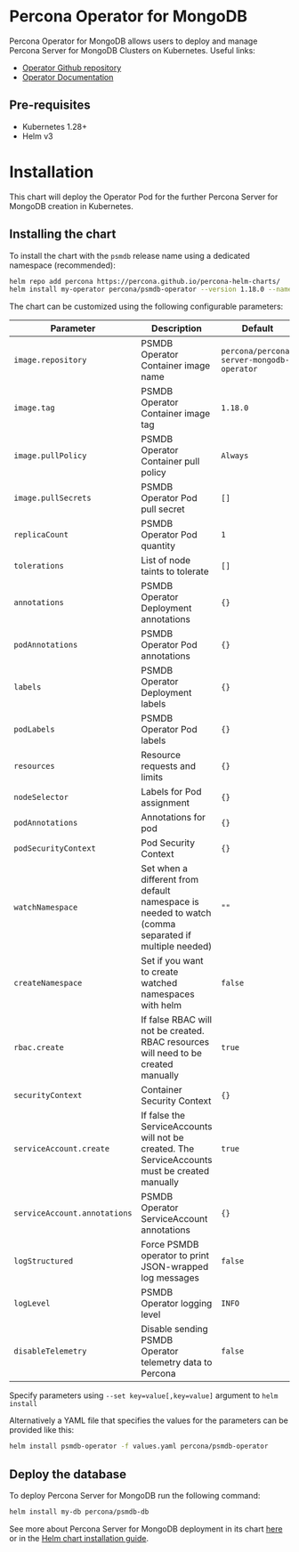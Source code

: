 # Percona Operator for MongoDB

Percona Operator for MongoDB allows users to deploy and manage Percona Server for MongoDB Clusters on Kubernetes.
Useful links:
- [Operator Github repository](https://github.com/percona/percona-server-mongodb-operator)
- [Operator Documentation](https://www.percona.com/doc/kubernetes-operator-for-psmongodb/index.html)

## Pre-requisites
* Kubernetes 1.28+
* Helm v3

# Installation

This chart will deploy the Operator Pod for the further Percona Server for MongoDB creation in Kubernetes.

## Installing the chart

To install the chart with the `psmdb` release name using a dedicated namespace (recommended):

```sh
helm repo add percona https://percona.github.io/percona-helm-charts/
helm install my-operator percona/psmdb-operator --version 1.18.0 --namespace my-namespace
```

The chart can be customized using the following configurable parameters:

| Parameter                    | Description                                                                                         | Default                                   |
| ---------------------------- | --------------------------------------------------------------------------------------------------- | ----------------------------------------- |
| `image.repository`           | PSMDB Operator Container image name                                                                 | `percona/percona-server-mongodb-operator` |
| `image.tag`                  | PSMDB Operator Container image tag                                                                  | `1.18.0`                                  |
| `image.pullPolicy`           | PSMDB Operator Container pull policy                                                                | `Always`                                  |
| `image.pullSecrets`          | PSMDB Operator Pod pull secret                                                                      | `[]`                                      |
| `replicaCount`               | PSMDB Operator Pod quantity                                                                         | `1`                                       |
| `tolerations`                | List of node taints to tolerate                                                                     | `[]`                                      |
| `annotations`                | PSMDB Operator Deployment annotations                                                               | `{}`                                      |
| `podAnnotations`             | PSMDB Operator Pod annotations                                                                      | `{}`                                      |
| `labels`                     | PSMDB Operator Deployment labels                                                                    | `{}`                                      |
| `podLabels`                  | PSMDB Operator Pod labels                                                                           | `{}`                                      |
| `resources`                  | Resource requests and limits                                                                        | `{}`                                      |
| `nodeSelector`               | Labels for Pod assignment                                                                           | `{}`                                      |
| `podAnnotations`             | Annotations for pod                                                                                 | `{}`                                      |
| `podSecurityContext`         | Pod Security Context                                                                                | `{}`                                      |
| `watchNamespace`             | Set when a different from default namespace is needed to watch (comma separated if multiple needed) | `""`                                      |
| `createNamespace`            | Set if you want to create watched namespaces with helm                                              | `false`                                   |
| `rbac.create`                | If false RBAC will not be created. RBAC resources will need to be created manually                  | `true`                                    |
| `securityContext`            | Container Security Context                                                                          | `{}`                                      |
| `serviceAccount.create`      | If false the ServiceAccounts will not be created. The ServiceAccounts must be created manually      | `true`                                    |
| `serviceAccount.annotations` | PSMDB Operator ServiceAccount annotations                                                           | `{}`                                      |
| `logStructured`              | Force PSMDB operator to print JSON-wrapped log messages                                             | `false`                                   |
| `logLevel`                   | PSMDB Operator logging level                                                                        | `INFO`                                    |
| `disableTelemetry`           | Disable sending PSMDB Operator telemetry data to Percona                                            | `false`                                   |

Specify parameters using `--set key=value[,key=value]` argument to `helm install`

Alternatively a YAML file that specifies the values for the parameters can be provided like this:

```sh
helm install psmdb-operator -f values.yaml percona/psmdb-operator
```

## Deploy the database

To deploy Percona Server for MongoDB run the following command:

```sh
helm install my-db percona/psmdb-db
```

See more about Percona Server for MongoDB deployment in its chart [here](https://github.com/percona/percona-helm-charts/tree/main/charts/psmdb-db) or in the [Helm chart installation guide](https://www.percona.com/doc/kubernetes-operator-for-psmongodb/helm.html).

